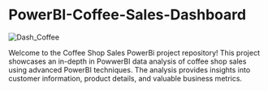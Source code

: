 # PowerBI-Coffee-Sales-Dashboard
![Dash_Coffee](https://github.com/user-attachments/assets/82fca94e-cbb5-4653-b552-3daea3747d55)


Welcome to the Coffee Shop Sales PowerBi project repository! This project showcases an in-depth in PowwerBI data analysis of coffee shop sales using advanced PowerBI techniques. The analysis provides insights into customer information, product details, and valuable business metrics.
